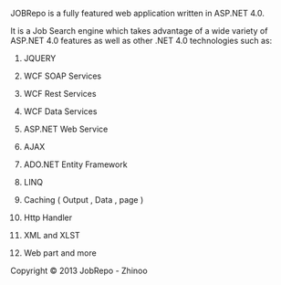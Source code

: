 JOBRepo  is a fully featured web application written in ASP.NET 4.0. 

It is a Job Search engine which takes advantage of a wide variety of ASP.NET 4.0 features as well as other .NET 4.0 technologies such as: 


1. JQUERY

2. WCF SOAP Services

3. WCF Rest Services

4. WCF Data Services

5. ASP.NET Web Service

6. AJAX

7. ADO.NET Entity Framework

8. LINQ

9. Caching ( Output , Data , page )

10. Http Handler 

11. XML and XLST

12. Web part and more


Copyright © 2013 JobRepo - Zhinoo